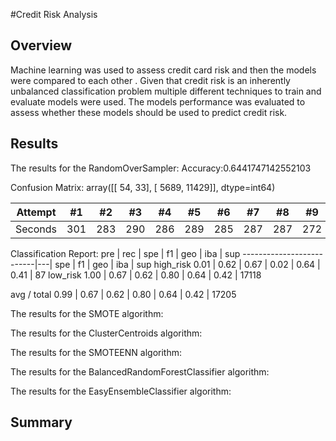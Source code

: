 #Credit Risk Analysis

## Overview
Machine learning was used to assess credit card risk and then the models were compared to each other . Given that credit risk is an inherently unbalanced classification problem multiple different techniques to train and evaluate models were used. The models performance was evaluated to assess whether these models should be used to predict credit risk.


## Results

The results for the RandomOverSampler:
Accuracy:0.6441747142552103

Confusion Matrix:
array([[   54,    33],
       [ 5689, 11429]], dtype=int64)

Attempt | #1 | #2 | #3 | #4 | #5 | #6 | #7 | #8 | #9 | #10 | #11
--- | --- | --- | --- |--- |--- |--- |--- |--- |--- |--- |---
Seconds | 301 | 283 | 290 | 286 | 289 | 285 | 287 | 287 | 272 | 276 | 269




Classification Report:
                   pre    |   rec    |   spe   |    f1   |    geo   |    iba    |   sup
--------------------------|---|   spe   |    f1   |    geo   |    iba    |   sup
  high_risk       0.01   |   0.62   |   0.67   |   0.02  |    0.64 |     0.41  |      87
   low_risk       1.00   |   0.67    |  0.62   |   0.80  |    0.64  |    0.42  |   17118

avg / total       0.99   |   0.67   |   0.62   |  0.80   |   0.64  |    0.42   |  17205



The results for the SMOTE algorithm:

The results for the ClusterCentroids algorithm:

The results for the SMOTEENN algorithm:

The results for the BalancedRandomForestClassifier algorithm:

The results for the  EasyEnsembleClassifier algorithm:



## Summary

